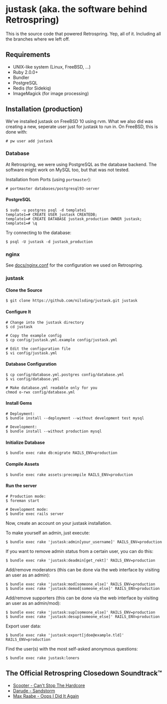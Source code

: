 # justask (aka. the software behind Retrospring)

This is the source code that powered Retrospring.  Yep, all of it.  Including
all the branches where we left off.

<!--
Except for the memes that happened 4 hours before the shutdown.  I've edited
it right on the server, without a special branch or something.  If you want
to, I can make a branch with all the modifications we made.
-->

## Requirements

- UNIX-like system (Linux, FreeBSD, ...)
- Ruby 2.0.0+
- Bundler
- PostgreSQL
- Redis (for Sidekiq)
- ImageMagick (for image processing)

## Installation (production)

We've installed justask on FreeBSD 10 using rvm.  What we also did was
creating a new, seperate user just for justask to run in.  On FreeBSD, this
is done with:

    # pw user add justask

### Database

At Retrospring, we were using PostgreSQL as the database backend.  The
software might work on MySQL too, but that was not tested.

Installation from Ports (using `portmaster`):

    # portmaster databases/postgresql93-server

#### PostgreSQL

    $ sudo -u postgres psql -d template1
    template1=# CREATE USER justask CREATEDB;
    template1=# CREATE DATABASE justask_production OWNER justask;
    template1=# \q

Try connecting to the database:

    $ psql -U justask -d justask_production

### nginx

See [docs/nginx.conf](https://github.com/nilsding/justask/blob/master/docs/nginx.conf)
for the configuration we used on Retrospring.

### justask

#### Clone the Source

    $ git clone https://github.com/nilsding/justask.git justask

#### Configure It

    # Change into the justask directory
    $ cd justask

    # Copy the example config
    $ cp config/justask.yml.example config/justask.yml

    # Edit the configuration file
    $ vi config/justask.yml

#### Database Configuration

    $ cp config/database.yml.postgres config/database.yml
    $ vi config/database.yml

    # Make database.yml readable only for you
    chmod o-rwx config/database.yml

#### Install Gems

    # Deployment:
    $ bundle install --deployment --without development test mysql

    # Development:
    $ bundle install --without production mysql

#### Initialize Database

    $ bundle exec rake db:migrate RAILS_ENV=production

#### Compile Assets

    $ bundle exec rake assets:precompile RAILS_ENV=production

#### Run the server

    # Production mode:
    $ foreman start

    # Development mode:
    $ bundle exec rails server

Now, create an account on your justask installation.

To make yourself an admin, just execute:

    $ bundle exec rake 'justask:admin[your_username]' RAILS_ENV=production

If you want to remove admin status from a certain user, you can do this:

    $ bundle exec rake 'justask:deadmin[get_rekt]' RAILS_ENV=production

Add/remove moderators (this can be done via the web interface by visiting an user as an admin):

    $ bundle exec rake 'justask:mod[someone_else]' RAILS_ENV=production
    $ bundle exec rake 'justask:demod[someone_else]' RAILS_ENV=production

Add/remove supporters (this can be done via the web interface by visiting an user as an admin/mod):

    $ bundle exec rake 'justask:sup[someone_else]' RAILS_ENV=production
    $ bundle exec rake 'justask:desup[someone_else]' RAILS_ENV=production

Export user data:

    $ bundle exec rake 'justask:export[jdoe@example.tld]' RAILS_ENV=production

Find the user(s) with the most self-asked anonymous questions:

    $ bundle exec rake justask:loners

## The Official Retrospring Closedown Soundtrack™

* [Scooter - Can't Stop The Hardcore](https://www.youtube.com/watch?v=nJ3bet-Y79w)
* [Darude - Sandstorm](https://www.youtube.com/watch?v=y6120QOlsfU)
* [Max Raabe - Oops I Did It Again](https://www.youtube.com/watch?v=qYr9kIyambE)

